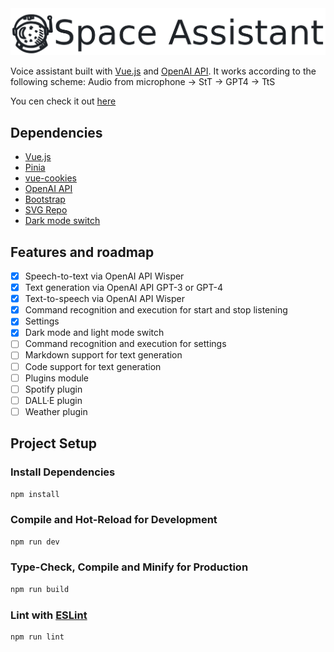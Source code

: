 <picture>
  <source media="(prefers-color-scheme: dark)" srcset="logo/logo-dark.png">
  <img src="logo/logo-light.png">
</picture>

Voice assistant built with [Vue.js](https://vuejs.org/) and [OpenAI API](https://platform.openai.com/docs/).
It works according to the following scheme: Audio from microphone -> StT -> GPT4 -> TtS

You cen check it out [here](https://spaceshaman.github.io/space-assistant/)

## Dependencies

- [Vue.js](https://vuejs.org/)
- [Pinia](https://pinia.vuejs.org)
- [vue-cookies](https://github.com/cmp-cc/vue-cookies)
- [OpenAI API](https://platform.openai.com/docs/)
- [Bootstrap](https://getbootstrap.com/)
- [SVG Repo](https://www.svgrepo.com/)
- [Dark mode switch](https://codepen.io/mrozilla/pen/OJJNjRb)

## Features and roadmap

- [x] Speech-to-text via OpenAI API Wisper
- [x] Text generation via OpenAI API GPT-3 or GPT-4
- [x] Text-to-speech via OpenAI API Wisper
- [x] Command recognition and execution for start and stop listening
- [x] Settings
- [x] Dark mode and light mode switch
- [ ] Command recognition and execution for settings
- [ ] Markdown support for text generation
- [ ] Code support for text generation
- [ ] Plugins module
- [ ] Spotify plugin
- [ ] DALL·E plugin
- [ ] Weather plugin

## Project Setup

### Install Dependencies

```sh
npm install
```

### Compile and Hot-Reload for Development

```sh
npm run dev
```

### Type-Check, Compile and Minify for Production

```sh
npm run build
```

### Lint with [ESLint](https://eslint.org/)

```sh
npm run lint
```
